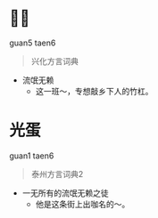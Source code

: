 # 𠈑蛋
guan5 taen6
> 兴化方言词典
- 流氓无赖
  - 这一班～，专想敲乡下人的竹杠。


# 光蛋
guan1 taen6
> 泰州方言词典2
- 一无所有的流氓无赖之徒
  - 他是这条街上出咖名的～。